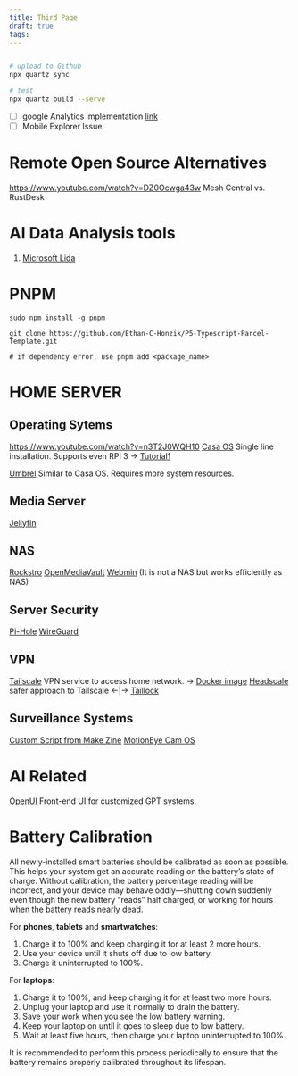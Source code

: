 ```yaml
---
title: Third Page
draft: true
tags:
---
```

```bash

# upload to Github
npx quartz sync

# test
npx quartz build --serve


```
- [ ] google Analytics implementation [link](https://quartz.jzhao.xyz/configuration)
- [ ] Mobile Explorer Issue

# Remote Open Source Alternatives
https://www.youtube.com/watch?v=DZ0Ocwga43w
Mesh Central vs. RustDesk


# AI Data Analysis tools
1. [Microsoft Lida](https://microsoft.github.io/lida/)

# PNPM

```
sudo npm install -g pnpm

git clone https://github.com/Ethan-C-Honzik/P5-Typescript-Parcel-Template.git

# if dependency error, use pnpm add <package_name>
```


# HOME SERVER

## Operating Sytems
https://www.youtube.com/watch?v=n3T2J0WQH10
[Casa OS](https://casaos.io/) Single line installation. Supports even RPI 3 
→ [Tutorial1](https://www.youtube.com/watch?v=PTSJIFjiCyE&list=TLPQMDYwNTIwMjQy-r8hmED16A&index=4)

[Umbrel](https://umbrel.com/umbrelos) Similar to Casa OS. Requires more system resources. 
## Media Server
[Jellyfin](https://jellyfin.org/)
## NAS 
[Rockstro](https://rockstor.com/)
[OpenMediaVault](https://www.openmediavault.org/download.html)
[Webmin](https://webmin.com/) (It is not a NAS but works efficiently as NAS)
## Server Security
[Pi-Hole](https://pi-hole.net/)
[WireGuard](https://www.wireguard.com/)

## VPN
[Tailscale](https://login.tailscale.com/admin/acls/file) VPN service to access home network.
→ [Docker image](https://hub.docker.com/r/tailscale/tailscale)
[Headscale](https://headscale.net/) safer approach to Tailscale ←|→ [Taillock](https://tailscale.com/kb/1226/tailnet-lock)

## Surveillance Systems
[Custom Script from Make Zine](https://www.youtube.com/watch?v=zfBHD4v8hD0)
[MotionEye Cam OS](https://www.youtube.com/watch?v=JXxGwSLLAGs)
# AI Related
[OpenUI](https://github.com/wandb/openui?tab=readme-ov-file) Front-end UI for customized GPT systems. 


# Battery Calibration

All newly-installed smart batteries should be calibrated as soon as possible. This helps your system get an accurate reading on the battery’s state of charge. Without calibration, the battery percentage reading will be incorrect, and your device may behave oddly—shutting down suddenly even though the new battery “reads” half charged, or working for hours when the battery reads nearly dead.

For **phones**, **tablets** and **smartwatches**:

1. Charge it to 100% and keep charging it for at least 2 more hours.
2. Use your device until it shuts off due to low battery.
3. Charge it uninterrupted to 100%.

For **laptops**:

1. Charge it to 100%, and keep charging it for at least two more hours.
2. Unplug your laptop and use it normally to drain the battery.
3. Save your work when you see the low battery warning.
4. Keep your laptop on until it goes to sleep due to low battery.
5. Wait at least five hours, then charge your laptop uninterrupted to 100%.

It is recommended to perform this process periodically to ensure that the battery remains properly calibrated throughout its lifespan.